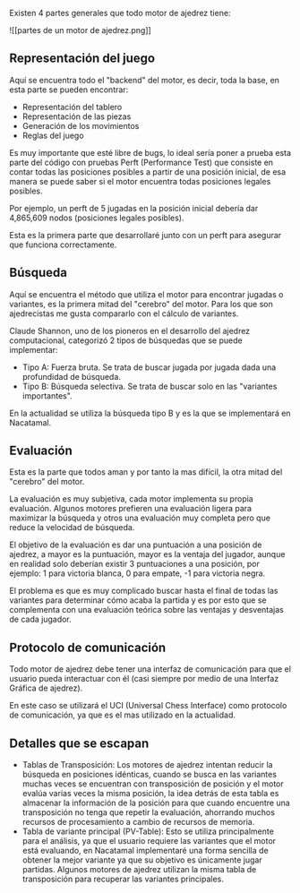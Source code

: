 Existen 4 partes generales que todo motor de ajedrez tiene:

![[partes de un motor de ajedrez.png]]

## Representación del juego

Aquí se encuentra todo el "backend" del motor, es decir, toda la base, en esta parte se pueden encontrar:

- Representación del tablero
- Representación de las piezas
- Generación de los movimientos
- Reglas del juego

Es muy importante que esté libre de bugs, lo ideal sería poner a prueba esta parte del código con pruebas Perft (Performance Test) que consiste en contar todas las posiciones posibles a partir de una posición inicial, de esa manera se puede saber si el motor encuentra todas posiciones legales posibles.

Por ejemplo, un perft de 5 jugadas en la posición inicial debería dar 4,865,609 nodos (posiciones legales posibles).

Esta es la primera parte que desarrollaré junto con un perft para asegurar que funciona correctamente.
## Búsqueda

Aquí se encuentra el método que utiliza el motor para encontrar jugadas o variantes, es la primera mitad del "cerebro" del motor. Para los que son ajedrecistas me gusta compararlo con el cálculo de variantes.

Claude Shannon, uno de los pioneros en el desarrollo del ajedrez computacional, categorizó 2 tipos de búsquedas que se puede implementar:

- Tipo A: Fuerza bruta. Se trata de buscar jugada por jugada dada una profundidad de búsqueda.
- Tipo B: Búsqueda selectiva. Se trata de buscar solo en las "variantes importantes".

En la actualidad se utiliza la búsqueda tipo B y es la que se implementará en Nacatamal.
## Evaluación

Esta es la parte que todos aman y por tanto la mas difícil, la otra mitad del "cerebro" del motor.

La evaluación es muy subjetiva, cada motor implementa su propia evaluación. Algunos motores prefieren una evaluación ligera para maximizar la búsqueda y otros una evaluación muy completa pero que reduce la velocidad de búsqueda.

El objetivo de la evaluación es dar una puntuación a una posición de ajedrez, a mayor es la puntuación, mayor es la ventaja del jugador, aunque en realidad solo deberían existir 3 puntuaciones a una posición, por ejemplo: 1 para victoria blanca, 0 para empate, -1 para victoria negra.

El problema es que es muy complicado buscar hasta el final de todas las variantes para determinar cómo acaba la partida y es por esto que se complementa con una evaluación teórica sobre las ventajas y desventajas de cada jugador.
## Protocolo de comunicación

Todo motor de ajedrez debe tener una interfaz de comunicación para que el usuario pueda interactuar con él (casi siempre por medio de una Interfaz Gráfica de ajedrez).

En este caso se utilizará el UCI (Universal Chess Interface) como protocolo de comunicación, ya que es el mas utilizado en la actualidad.
## Detalles que se escapan

- Tablas de Transposición: Los motores de ajedrez intentan reducir la búsqueda en posiciones idénticas, cuando se busca en las variantes muchas veces se encuentran con transposición de posición y el motor evalúa varias veces la misma posición, la idea detrás de esta tabla es almacenar la información de la posición para que cuando encuentre una transposición no tenga que repetir la evaluación, ahorrando muchos recursos de procesamiento a cambio de recursos de memoria.
- Tabla de variante principal (PV-Table): Esto se utiliza principalmente para el análisis, ya que el usuario requiere las variantes que el motor está evaluando, en Nacatamal implementaré una forma sencilla de obtener la mejor variante ya que su objetivo es únicamente jugar partidas. Algunos motores de ajedrez utilizan la misma tabla de transposición para recuperar las variantes principales.